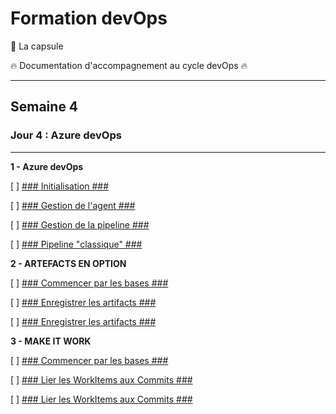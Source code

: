 # Formation devOps

:pill: La capsule

:fire:  Documentation d'accompagnement au cycle devOps :fire:

---

## Semaine 4

### Jour 4 : Azure devOps ###

---

**1 - Azure devOps**

[ ] <ins>### Initialisation ###</ins>

[ ] <ins>### Gestion de l'agent ###</ins>

[ ] <ins>### Gestion de la pipeline ###</ins>

[ ] <ins>### Pipeline "classique" ###</ins>

**2 - ARTEFACTS EN OPTION**

[ ] <ins>### Commencer par les bases ###</ins>

[ ] <ins>### Enregistrer les artifacts ###</ins>

[ ] <ins>### Enregistrer les artifacts ###</ins>

**3 - MAKE IT WORK**

[ ] <ins>### Commencer par les bases ###</ins>

[ ] <ins>### Lier les WorkItems aux Commits ###</ins>

[ ] <ins>### Lier les WorkItems aux Commits ###</ins>
